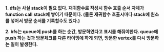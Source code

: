 <b>
<ol>1. dfs는 사실 stack이 필요 없다. 재귀함수로 작성시 함수 호출 순서 자체가 function call stack에 쌓이기 때문이다. (물론 재귀함수 호출시마다 stack에
원소를 넣어서 방문 순서를 기록할수도 있다.)  </ol>
<ol>2. bfs는 queue에 push를 하는 순간, 방문하였다고 표시를 해줘야한다. queue에 push 하는 것과 방문체크를 다른 타이밍에 하게 되면, 방문한 vertex를
다시 방문하는 일이 발생한다.</ol>
<ol>  </ol>
<ol>  </ol>
<ol>  </ol>
<ol>  </ol>
</b>
